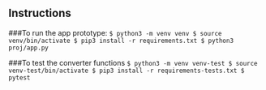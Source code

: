 ## Instructions

###To run the app prototype:
`
$ python3 -m venv venv
$ source venv/bin/activate
$ pip3 install -r requirements.txt
$ python3 proj/app.py
`

###To test the converter functions
`
$ python3 -m venv venv-test
$ source venv-test/bin/activate
$ pip3 install -r requirements-tests.txt
$ pytest
`

